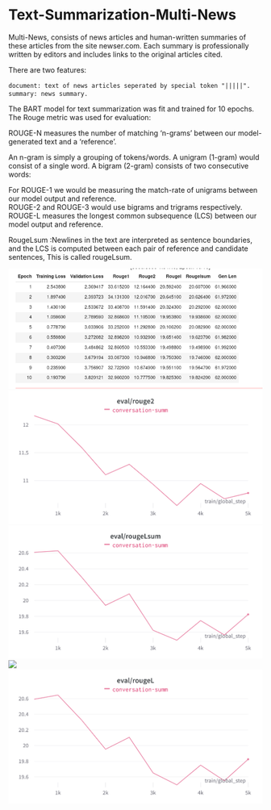 # Text-Summarization-Multi-News

Multi-News, consists of news articles and human-written summaries of these articles from the site newser.com. Each summary is professionally written by editors and includes links to the original articles cited.

There are two features:

    document: text of news articles seperated by special token "|||||".
    summary: news summary.

The BART model for text summarization was fit and trained for 10 epochs.
The Rouge metric was used for evaluation:

ROUGE-N measures the number of matching ‘n-grams’ between our model-generated text and a ‘reference’. <br />

An n-gram is simply a grouping of tokens/words. A unigram (1-gram) would consist of a single word. A bigram (2-gram) consists of two consecutive words:<br />

For ROUGE-1 we would be measuring the match-rate of unigrams between our model output and reference. <br />
ROUGE-2 and ROUGE-3 would use bigrams and trigrams respectively. <br />
ROUGE-L measures the longest common subsequence (LCS) between our model output and reference. <br />

RougeLsum :Newlines in the text are interpreted as sentence boundaries, and the LCS is computed between each pair of reference and candidate sentences, This is called rougeLsum. <br />





<img src = "1.epochs_table.png">

<img src = "2.bart_rouge2.png">

<img src = "3.bart_rougeLsum.png">

<img src = "4.bart_rouge1.png">

<img src = "5.bart_eval_rougeL.png">

